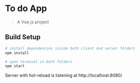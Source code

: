 # To do App

> A Vue.js project

## Build Setup

``` bash
# install dependencies inside both client and server folders 
npm install

# open terminal in both folders 
npm start

```

Server with hot-reload is listening at http://localhost:8080/
